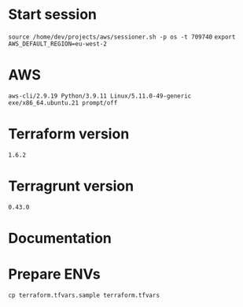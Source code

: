 # Start session
`source /home/dev/projects/aws/sessioner.sh -p os -t 709740`
`export AWS_DEFAULT_REGION=eu-west-2`

# AWS
`aws-cli/2.9.19 Python/3.9.11 Linux/5.11.0-49-generic exe/x86_64.ubuntu.21 prompt/off`
# Terraform version
`1.6.2`
# Terragrunt version
`0.43.0`

# Documentation
# 

# Prepare ENVs
`cp terraform.tfvars.sample terraform.tfvars`